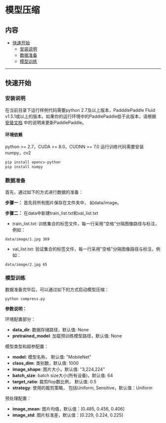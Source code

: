 # 模型压缩

## 内容
- [快速开始](#快速开始)
    - [安装说明](#安装说明)
    - [数据准备](#数据准备)
    - [模型训练](#模型训练)
---

## 快速开始

### 安装说明

在当前目录下运行样例代码需要python 2.7及以上版本，PadddlePaddle Fluid v1.5.1或以上的版本。如果你的运行环境中的PaddlePaddle低于此版本，请根据 [安装文档](http://paddlepaddle.org/documentation/docs/zh/1.5/beginners_guide/install/index_cn.html) 中的说明来更新PaddlePaddle。

#### 环境依赖

python >= 2.7，CUDA >= 8.0，CUDNN >= 7.0
运行训练代码需要安装numpy，cv2

```bash
pip install opencv-python
pip install numpy
```

### 数据准备

首先，通过如下的方式进行数据的准备：


**步骤一：** 首先将所有图片保存在文件夹中， 如data/image。

**步骤二：** 在data中新建train_list.txt和val_list.txt

* train_list.txt: 训练集合的标签文件，每一行采用"空格"分隔图像路径与标注，例如：
```
data/image/1.jpg 369
```
* val_list.txt: 验证集合的标签文件，每一行采用"空格"分隔图像路径与标注，例如：
```
data/image/2.jpg 65
```

### 模型训练

数据准备完毕后，可以通过如下的方式启动模型压缩：
```
python compress.py

```


**参数说明：**

环境配置部分：

* **data_dir**: 数据存储路径，默认值: None
* **pretrained_model**: 加载预训练模型路径，默认值: None

模型类型和超参配置：

* **model**: 模型名称， 默认值: "MobileNet"
* **class_dim**: 类别数，默认值: 1000
* **image_shape**: 图片大小，默认值: "3,224,224"
* **batch_size**: batch size大小(所有设备)，默认值: 64
* **target_ratio**: 裁剪flop数比例， 默认值: 0.5
* **strategy**: 使用的裁剪策略， 包括Uniform, Sensitive，默认值：Uniform

预处理配置：

* **image_mean**: 图片均值，默认值：[0.485, 0.456, 0.406]
* **image_std**: 图片标准差，默认值：[0.229, 0.224, 0.225]

#
